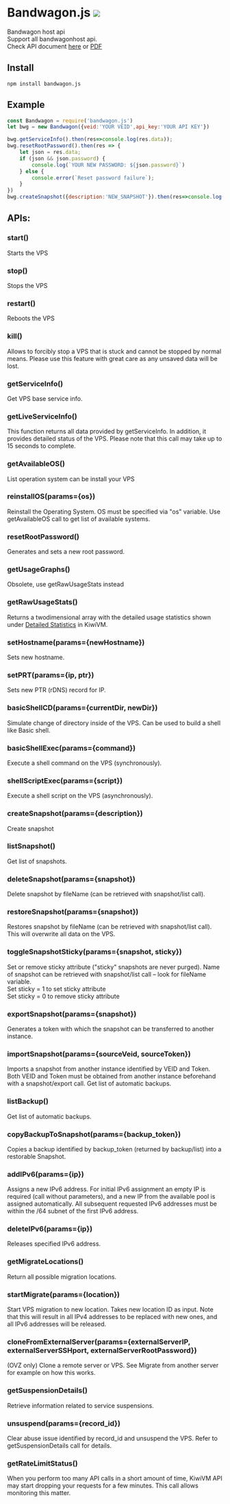 # Bandwagon.js ![](https://img.shields.io/npm/v/bandwagon.js.svg)

Bandwagon host api<br>
Support all bandwagonhost api.<br>
Check API document [here](https://kiwivm.64clouds.com/main-exec.php?mode=api) or [PDF](./API.pdf)


## Install
```
npm install bandwagon.js
```

## Example
```js
const Bandwagon = require('bandwagon.js')
let bwg = new Bandwagon({veid:'YOUR VEID',api_key:'YOUR API KEY'})

bwg.getServiceInfo().then(res=>console.log(res.data));
bwg.resetRootPassword().then(res => {
	let json = res.data;
	if (json && json.password) {
		console.log(`YOUR NEW PASSWORD: ${json.password}`)
	} else {
		console.error(`Reset password failure`);
	}
})
bwg.createSnapshot({description:'NEW_SNAPSHOT'}).then(res=>console.log(res.data))
```

## APIs:

### start()
Starts the VPS

### stop()
Stops the VPS

### restart()
Reboots the VPS

### kill()
Allows to forcibly stop a VPS that is stuck and cannot be stopped by normal means. Please use this feature with great care as any unsaved data will be lost.

### getServiceInfo()
Get VPS base service info.

### getLiveServiceInfo()
This function returns all data provided by getServiceInfo. In addition, it provides detailed status of the VPS.
Please note that this call may take up to 15 seconds to complete.

### getAvailableOS()
List operation system can be install your VPS

### reinstallOS(params={os})
Reinstall the Operating System. OS must be specified via "os" variable. Use getAvailableOS call to get list of available systems.

### resetRootPassword()
Generates and sets a new root password.

### getUsageGraphs()
Obsolete, use getRawUsageStats instead

### getRawUsageStats()
Returns a two­dimensional array with the detailed usage statistics shown under [Detailed Statistics](https://kiwivm.64clouds.com/kiwi-main-controls.php?mode=stats) in KiwiVM.

### setHostname(params={newHostname})
Sets new hostname.

### setPRT(params={ip, ptr})
Sets new PTR (rDNS) record for IP.

### basicShellCD(params={currentDir, newDir})
Simulate change of directory inside of the VPS. Can be used to build a shell like Basic shell.

### basicShellExec(params={command})
Execute a shell command on the VPS (synchronously).

### shellScriptExec(params={script})
Execute a shell script on the VPS (asynchronously).

### createSnapshot(params={description})
Create snapshot

### listSnapshot()
Get list of snapshots.

### deleteSnapshot(params={snapshot})
Delete snapshot by fileName (can be retrieved with snapshot/list call).

### restoreSnapshot(params={snapshot})
Restores snapshot by fileName (can be retrieved with snapshot/list call). This will overwrite all data on the VPS.

### toggleSnapshotSticky(params={snapshot, sticky})
Set or remove sticky attribute ("sticky" snapshots are never purged). Name of snapshot can be retrieved with snapshot/list call – look for fileName variable.<br>Set sticky = 1 to set sticky attribute<br>Set sticky = 0 to remove sticky attribute

### exportSnapshot(params={snapshot})
Generates a token with which the snapshot can be transferred to another instance.

### importSnapshot(params={sourceVeid, sourceToken})
Imports a snapshot from another instance identified by VEID and Token. Both VEID and Token must be obtained from another instance beforehand with a snapshot/export call.
Get list of automatic backups.

### listBackup()
Get list of automatic backups.

### copyBackupToSnapshot(params={backup_token})
Copies a backup identified by backup_token (returned by backup/list) into a restorable Snapshot.

### addIPv6(params={ip})
Assigns a new IPv6 address. For initial IPv6 assignment an empty IP is required (call without parameters), and a new IP from the available pool is assigned automatically. All subsequent requested IPv6 addresses must be within the /64 subnet of the first IPv6 address.

### deleteIPv6(params={ip})
Releases specified IPv6 address.

### getMigrateLocations()
Return all possible migration locations.

### startMigrate(params={location})
Start VPS migration to new location. Takes new location ID as input. Note that this will result in all IPv4 addresses to be replaced with new ones, and all IPv6 addresses will be released.

### cloneFromExternalServer(params={externalServerIP, externalServerSSHport, externalServerRootPassword})
(OVZ only) Clone a remote server or VPS. See Migrate from another server for example on how this works.

### getSuspensionDetails()
Retrieve information related to service suspensions.

### unsuspend(params={record_id})
Clear abuse issue identified by record_id and unsuspend the VPS. Refer to getSuspensionDetails call for details.

### getRateLimitStatus()
When you perform too many API calls in a short amount of time, KiwiVM API may start dropping your requests for a few minutes. This call allows monitoring this matter.
